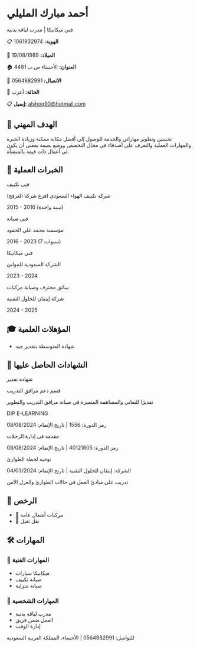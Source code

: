 # أحمد مبارك المليلي

فني ميكانيكا | مدرب لياقة بدنية

📋 **الهوية:** 1061932974

🎂 **الميلاد:** 19/08/1989

🏠 **العنوان:** الأحساء ص.ب 4481

📱 **الاتصال:** 0564882991

💍 **الحالة:** أعزب

📋 **إيميل:** alshoq90@hotmail.com

## 🎯 الهدف المهني

تحسين وتطوير مهاراتي والخدمة للوصول إلى أفضل مكانة ممكنة وزيادة الخبرة والمهارات العملية والتعرف على أصدقاء في مجال التخصص ووضع بصمة بمعنى أن يكون لي أعمال ذات قيمة بالمنشأة.

## 💼 الخبرات العملية

فني تكييف

شركة تكييف الهواء السعودي (فرع شركة العرفج)

2015 - 2016 (سنة واحدة)

فني صيانة

مؤسسة محمد علي الحمود

2016 - 2023 (7 سنوات)

فني ميكانيكا

الشركة السعودية للموانئ

2023 - 2024

سائق محترف وصيانة مركبات

شركة إيتقان للحلول التقنية

2024 - 2025

## 🎓 المؤهلات العلمية

- شهادة المتوسطة بتقدير جيد

## 📜 الشهادات الحاصل عليها

شهادة تقدير

قسم دعم مرافق التدريب

تقديرًا للتفاني والمساهمة المتميزة في صيانة مرافق التدريب والتطوير

DIP E-LEARNING

رمز الدورة: 1556 | تاريخ الإتمام: 08/08/2024

مقدمة في إدارة الرحلات

رمز الدورة: 40121805 | تاريخ الإتمام: 08/08/2024

توجيه لخطة الطوارئ

الشركة: إيتقان للحلول التقنية | تاريخ الإتمام: 04/03/2024

تدريب على مبادئ العمل في حالات الطوارئ والعزل الآمن

## 📜 الرخص

- 🚛 مركبات أشغال عامة
- 🚚 نقل ثقيل

## 🛠️ المهارات

### 🔧 المهارات الفنية

- ميكانيكا سيارات
- صيانة تكييف
- صيانة منزلية

### 💪 المهارات الشخصية

- مدرب لياقة بدنية
- العمل ضمن فريق
- إدارة الوقت

للتواصل: 0564882991 | الأحساء، المملكة العربية السعودية
